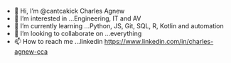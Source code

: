 - 👋 Hi, I’m @cantcakick Charles Agnew
- 👀 I’m interested in ...Engineering, IT and AV
- 🌱 I’m currently learning ...Python, JS, Git, SQL, R, Kotlin and automation
- 💞️ I’m looking to collaborate on ...everything
- 📫 How to reach me ...linkedin https://www.linkedin.com/in/charles-agnew-cca

<!---
cantcakick/cantcakick is a ✨ special ✨ repository because its `README.md` (this file) appears on your GitHub profile.
You can click the Preview link to take a look at your changes.
--->

